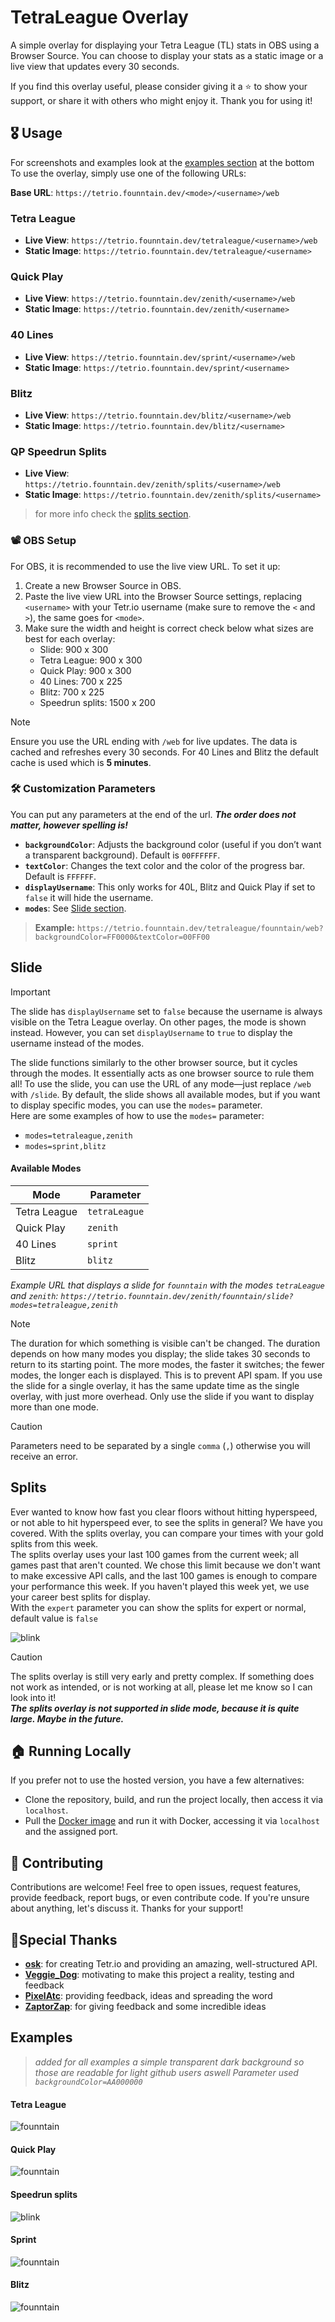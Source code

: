 # TetraLeague Overlay

A simple overlay for displaying your Tetra League (TL) stats in OBS using a Browser Source. You can choose to display your stats as a static image or a live view that updates every 30 seconds.

If you find this overlay useful, please consider giving it a ⭐ to show your support, or share it with others who might enjoy it. Thank you for using it!

## 🎖️ Usage

For screenshots and examples look at the [examples section](#examples) at the bottom
To use the overlay, simply use one of the following URLs:

**Base URL**: `https://tetrio.founntain.dev/<mode>/<username>/web`

### Tetra League
- **Live View**: `https://tetrio.founntain.dev/tetraleague/<username>/web`
- **Static Image**: `https://tetrio.founntain.dev/tetraleague/<username>`

### Quick Play
- **Live View**: `https://tetrio.founntain.dev/zenith/<username>/web`
- **Static Image**: `https://tetrio.founntain.dev/zenith/<username>`

### 40 Lines
- **Live View**: `https://tetrio.founntain.dev/sprint/<username>/web`
- **Static Image**: `https://tetrio.founntain.dev/sprint/<username>`

### Blitz
- **Live View**: `https://tetrio.founntain.dev/blitz/<username>/web`
- **Static Image**: `https://tetrio.founntain.dev/blitz/<username>`

### QP Speedrun Splits
- **Live View**: `https://tetrio.founntain.dev/zenith/splits/<username>/web`
- **Static Image**: `https://tetrio.founntain.dev/zenith/splits/<username>`
> for more info check the [splits section](#Splits).


### 📽️ OBS Setup

For OBS, it is recommended to use the live view URL. To set it up:

1. Create a new Browser Source in OBS.
2. Paste the live view URL into the Browser Source settings, replacing `<username>` with your Tetr.io username (make sure to remove the `<` and `>`), the same goes for `<mode>`.
3. Make sure the width and height is correct check below what sizes are best for each overlay:
   - Slide: 900 x 300
   - Tetra League: 900 x 300
   - Quick Play: 900 x 300
   - 40 Lines: 700 x 225
   - Blitz: 700 x 225
   - Speedrun splits: 1500 x 200

> [!NOTE]  
> Ensure you use the URL ending with `/web` for live updates. The data is cached and refreshes every 30 seconds. For 40 Lines and Blitz the default cache is used which is **5 minutes**.

### 🛠️ Customization Parameters
You can put any parameters at the end of the url. ***The order does not matter, however spelling is!***

- **`backgroundColor`**: Adjusts the background color (useful if you don’t want a transparent background). Default is `00FFFFFF`.
- **`textColor`**: Changes the text color and the color of the progress bar. Default is `FFFFFF`.
- **`displayUsername`**: This only works for 40L, Blitz and Quick Play if set to `false` it will hide the username.
- **`modes`**: See [Slide section](#slide).

> **Example:** `https://tetrio.founntain.dev/tetraleague/founntain/web?backgroundColor=FF0000&textColor=00FF00`

## Slide

> [!IMPORTANT]
> The slide has `displayUsername` set to `false` because the username is always visible on the Tetra League overlay. On other pages, the mode is shown instead. However, you can set `displayUsername` to `true` to display the username instead of the modes.

The slide functions similarly to the other browser source, but it cycles through the modes. It essentially acts as one browser source to rule them all! To use the slide, you can use the URL of any mode—just replace `/web` with `/slide`. By default, the slide shows all available modes, but if you want to display specific modes, you can use the `modes=` parameter.  
Here are some examples of how to use the `modes=` parameter:
- `modes=tetraleague,zenith`
- `modes=sprint,blitz`

#### Available Modes
| Mode         | Parameter     |
|--------------|---------------|
| Tetra League | `tetraLeague` |
| Quick Play   | `zenith`      |
| 40 Lines     | `sprint`      |
| Blitz        | `blitz`       |

*Example URL that displays a slide for `founntain` with the modes `tetraLeague` and `zenith`: `https://tetrio.founntain.dev/zenith/founntain/slide?modes=tetraleague,zenith`*

> [!NOTE]
> The duration for which something is visible can't be changed. The duration depends on how many modes you display; the slide takes 30 seconds to return to its starting point. The more modes, the faster it switches; the fewer modes, the longer each is displayed. This is to prevent API spam. If you use the slide for a single overlay, it has the same update time as the single overlay, with just more overhead. Only use the slide if you want to display more than one mode.

> [!CAUTION]
> Parameters need to be separated by a single `comma` (`,`) otherwise you will receive an error.

## Splits

Ever wanted to know how fast you clear floors without hitting hyperspeed, or not able to hit hyperspeed ever, to see the splits in general? We have you covered. With the splits overlay, you can compare your times with your gold splits from this week.  
The splits overlay uses your last 100 games from the current week; all games past that aren't counted. We chose this limit because we don't want to make excessive API calls, and the last 100 games is enough to compare your performance this week. If you haven't played this week yet, we use your career best splits for display.  
With the `expert` parameter you can show the splits for expert or normal, default value is `false`

![blink](https://github.com/user-attachments/assets/592daaf8-0e03-412f-be87-7de6274f5a15)

> [!CAUTION]
> The splits overlay is still very early and pretty complex. If something does not work as intended, or is not working at all, please let me know so I can look into it!  
> ***The splits overlay is not supported in slide mode, because it is quite large. Maybe in the future.***

## 🏠 Running Locally

If you prefer not to use the hosted version, you have a few alternatives:

- Clone the repository, build, and run the project locally, then access it via `localhost`.
- Pull the [Docker image](https://hub.docker.com/repository/docker/founntain/tetraleague.overlay.api/general) and run it with Docker, accessing it via `localhost` and the assigned port.

## 🔨 Contributing

Contributions are welcome! Feel free to open issues, request features, provide feedback, report bugs, or even contribute code. If you're unsure about anything, let's discuss it. Thanks for your support!

## 🧡Special Thanks

- **[osk](https://tetr.io)**: for creating Tetr.io and providing an amazing, well-structured API.
- **[Veggie_Dog](https://www.twitch.tv/theveggiedog)**: motivating to make this project a reality, testing and feedback
- **[PixelAtc](https://www.twitch.tv/pixelatc)**: providing feedback, ideas and spreading the word
- **[ZaptorZap](https://zaptorz.app/)**: for giving feedback and some incredible ideas

## Examples
> *added for all examples a simple transparent dark background so those are readable for light github users aswell Parameter used `backgroundColor=AA000000`*
#### Tetra League
![founntain](https://github.com/user-attachments/assets/ee8e60e9-de03-4b89-b197-cee5d3e7f8c8)

#### Quick Play
![founntain](https://github.com/user-attachments/assets/8c6cd129-5a58-4d05-a00a-8ea995d8080f)

#### Speedrun splits
![blink](https://github.com/user-attachments/assets/592daaf8-0e03-412f-be87-7de6274f5a15)

#### Sprint
![founntain](https://github.com/user-attachments/assets/d7f00e47-326a-477f-9d74-0f8c46f66845)

#### Blitz
![founntain](https://github.com/user-attachments/assets/51ac5ca5-27be-465d-8b48-07b1e4e029e3)
